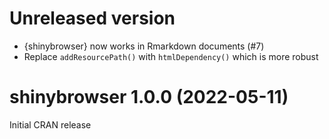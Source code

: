 # Unreleased version

- {shinybrowser} now works in Rmarkdown documents (#7)  
- Replace `addResourcePath()` with `htmlDependency()` which is more robust

# shinybrowser 1.0.0 (2022-05-11)

Initial CRAN release
